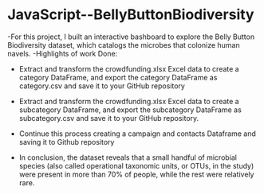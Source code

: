 # JavaScript--BellyButtonBiodiversity

-For this project, I built an interactive bashboard to explore the Belly Button Biodiversity dataset, which catalogs the microbes that colonize human navels.
-Highlights of work Done:  

- Extract and transform the crowdfunding.xlsx Excel data to create a category DataFrame, and export the category DataFrame as category.csv and save it to your GitHub repository

- Extract and transform the crowdfunding.xlsx Excel data to create a subcategory DataFrame, and export the subcategory DataFrame as subcategory.csv and save it to your GitHub repository.

- Continue this process creating a campaign and contacts Dataframe and saving it to Github repository

- In conclusion, the dataset reveals that a small handful of microbial species (also called operational taxonomic units, or OTUs, in the study) were present in more than 70% of people, while the rest were relatively rare.
